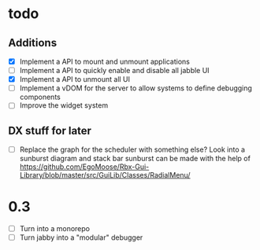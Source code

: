 # todo

## Additions

- [x] Implement a API to mount and unmount applications
- [ ] Implement a API to quickly enable and disable all jabble UI
- [x] Implement a API to unmount all UI
- [ ] Implement a vDOM for the server to allow systems to define debugging components
- [ ] Improve the widget system

## DX stuff for later

- [ ] Replace the graph for the scheduler with something else?
Look into a sunburst diagram and stack bar
sunburst can be made with the help of https://github.com/EgoMoose/Rbx-Gui-Library/blob/master/src/GuiLib/Classes/RadialMenu/

# 0.3

- [ ] Turn into a monorepo
- [ ] Turn jabby into a "modular" debugger

